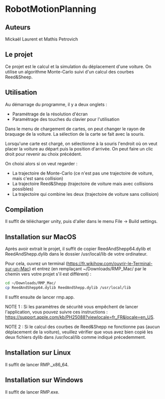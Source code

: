 # RobotMotionPlanning

## Auteurs

Mickaël Laurent et Mathis Petrovich

## Le projet

Ce projet est le calcul et la simulation du déplacement d'une voiture. On utilise un algorithme Monte-Carlo suivi d'un calcul des courbes Reed&Sheep. 

## Utilisation

Au démarrage du programme, il y a deux onglets :
- Paramétrage de la résolution d'écran
- Paramétrage des touches du clavier pour l'utilisation

Dans le menu de chargement de cartes, on peut changer le rayon de braquage de la voiture. La sélection de la carte se fait avec la souris.

Lorsqu'une carte est chargé, on sélectionne à la souris l'endroit où on veut placer la voiture au départ puis la position d'arrivée.
On peut faire un clic droit pour revenir au choix précédent.

On choisi alors si on veut regarder :

- La trajectoire de Monte-Carlo (ce n'est pas une trajectoire de voiture, mais c'est sans collision)
- La trajectoire Reed&Shepp (trajectoire de voiture mais avec collisions possibles)
- La trajectoire qui combine les deux (trajectoire de voiture sans collision)

## Compilation

Il suffit de télécharger unity, puis d'aller dans le menu File -> Build settings.

## Installation sur MacOS

Après avoir extrait le projet, il suffit de copier ReedAndShepp64.dylib et ReedAndShepp.dylib dans le dossier /usr/local/lib de votre ordinateur.

Pour cela, ouvrez un terminal (https://fr.wikihow.com/ouvrir-le-Terminal-sur-un-Mac) et entrez (en remplaçant ~/Downloads/RMP_Mac/ par le chemin vers votre projet s'il est différent) :

```bash
cd ~/Downloads/RMP_Mac/
cp ReedAndShepp64.dylib ReedAndShepp.dylib /usr/local/lib
```

Il suffit ensuite de lancer rmp.app.

NOTE 1 : Si les paramètres de sécurité vous empêchent de lancer l'application, vous pouvez suivre ces instructions : https://support.apple.com/kb/PH25088?viewlocale=fr_FR&locale=en_US.

NOTE 2 : Si le calcul des courbes de Reed&Shepp ne fonctionne pas (aucun déplacement de la voiture), veuillez vérifier que vous avez bien copié les deux fichiers dylib dans /usr/local/lib comme indiqué précedemment.

## Installation sur Linux

Il suffit de lancer RMP._x86_64.

## Installation sur Windows

Il suffit de lancer RMP.exe.
